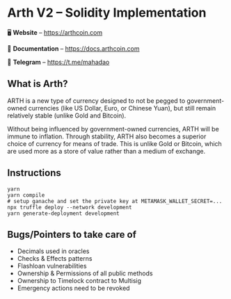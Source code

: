 # Arth V2 – Solidity Implementation

<p align="center">

🖥 **Website** – https://arthcoin.com

📖 **Documentation** – https://docs.arthcoin.com

📲 **Telegram** – https://t.me/mahadao

</p>

## What is Arth?

ARTH is a new type of currency designed to not be pegged to government-owned currencies (like US Dollar, Euro, or Chinese Yuan), but still remain relatively stable (unlike Gold and Bitcoin).

Without being influenced by government-owned currencies, ARTH will be immune to inflation. Through stability, ARTH also becomes a superior choice of currency for means of trade. This is unlike Gold or Bitcoin, which are used more as a store of value rather than a medium of exchange.

## Instructions

```
yarn
yarn compile
# setup ganache and set the private key at METAMASK_WALLET_SECRET=...
npx truffle deploy --network development
yarn generate-deployment development
```

## Bugs/Pointers to take care of

- Decimals used in oracles
- Checks & Effects patterns
- Flashloan vulnerabilities
- Ownership & Permissions of all public methods
- Ownership to Timelock contract to Multisig
- Emergency actions need to be revoked
